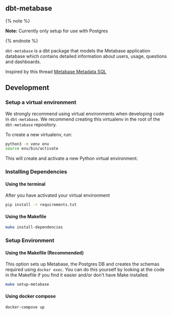 ## dbt-metabase

{% note %}

**Note:** Currently only setup for use with Postgres

{% endnote %}

`dbt-metabase` is a dbt package that models the Metabase application database which contains detailed information about users, usage, questions and dashboards.

Inspired by this thread [Metabase Metadata SQL]("https://discourse.metabase.com/t/metabase-metadata-sql/3688")

## Development

### Setup a virtual environment

We strongly recommend using virtual environments when developing code in `dbt-metabase`. We recommend creating this virtualenv
in the root of the `dbt-metabase` repository. 

To create a new virtualenv, run:
```sh
python3 -m venv env
source env/bin/activate
```

This will create and activate a new Python virtual environment.

### Installing Dependencies


#### Using the terminal

After you have activated your virtual environment

```sh
pip install -r requirements.txt
```

#### Using the Makefile

```sh
make install-dependencies
```

### Setup Environment

#### Using the Makefile (Recommended)

This option sets up Metabase, the Postgres DB and creates the schemas required using `docker exec`. You can do this yourself by looking at the code in the Makefile if you find it easier and/or don't have Make installed.

```sh
make setup-metabase
```

#### Using docker compose

```sh
docker-compose up
```
